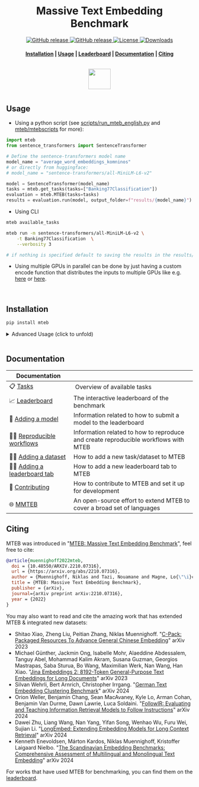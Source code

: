 <h1 align="center">Massive Text Embedding Benchmark</h1>

<p align="center">
    <a href="https://github.com/embeddings-benchmark/mteb/releases">
        <img alt="GitHub release" src="https://img.shields.io/github/release/embeddings-benchmark/mteb.svg">
    </a>
    <a href="https://arxiv.org/abs/2210.07316">
        <img alt="GitHub release" src="https://img.shields.io/badge/arXiv-2305.14251-b31b1b.svg">
    </a>
    <a href="https://github.com/embeddings-benchmark/mteb/blob/master/LICENSE">
        <img alt="License" src="https://img.shields.io/github/license/embeddings-benchmark/mteb.svg?color=green">
    </a>
    <a href="https://pepy.tech/project/mteb">
        <img alt="Downloads" src="https://static.pepy.tech/personalized-badge/mteb?period=total&units=international_system&left_color=grey&right_color=orange&left_text=Downloads">
    </a>
</p>

<h4 align="center">
    <p>
        <a href="#installation">Installation</a> |
        <a href="#usage">Usage</a> |
        <a href="https://huggingface.co/spaces/mteb/leaderboard">Leaderboard</a> |
        <a href="#documentation">Documentation</a> |
        <a href="#citing">Citing</a>
    <p>
</h4>

<h3 align="center">
    <a href="https://huggingface.co/spaces/mteb/leaderboard"><img style="float: middle; padding: 10px 10px 10px 10px;" width="60" height="55" src="./docs/images/hf_logo.png" /></a>
</h3>


## Usage

* Using a python script (see [scripts/run_mteb_english.py](https://github.com/embeddings-benchmark/mteb/blob/main/scripts/run_mteb_english.py) and [mteb/mtebscripts](https://github.com/embeddings-benchmark/mtebscripts) for more):

```python
import mteb
from sentence_transformers import SentenceTransformer

# Define the sentence-transformers model name
model_name = "average_word_embeddings_komninos"
# or directly from huggingface:
# model_name = "sentence-transformers/all-MiniLM-L6-v2"

model = SentenceTransformer(model_name)
tasks = mteb.get_tasks(tasks=["Banking77Classification"])
evaluation = mteb.MTEB(tasks=tasks)
results = evaluation.run(model, output_folder=f"results/{model_name}")
```

* Using CLI

```bash
mteb available_tasks

mteb run -m sentence-transformers/all-MiniLM-L6-v2 \
    -t Banking77Classification  \
    --verbosity 3

# if nothing is specified default to saving the results in the results/{model_name} folder
```

* Using multiple GPUs in parallel can be done by just having a custom encode function that distributes the inputs to multiple GPUs like e.g. [here](https://github.com/microsoft/unilm/blob/b60c741f746877293bb85eed6806736fc8fa0ffd/e5/mteb_eval.py#L60) or [here](https://github.com/ContextualAI/gritlm/blob/09d8630f0c95ac6a456354bcb6f964d7b9b6a609/gritlm/gritlm.py#L75).

<br /> 

## Installation

```bash
pip install mteb
```

<details>
  <summary> Advanced Usage (click to unfold) </summary>


## Advanced Usage


### Dataset selection

Datasets can be selected by providing the list of datasets, but also

* by their task (e.g. "Clustering" or "Classification")

```python
tasks = mteb.get_tasks(task_types=["Clustering", "Retrieval"]) # Only select clustering and retrieval tasks
```

* by their categories e.g. "s2s" (sentence to sentence) or "p2p" (paragraph to paragraph)

```python
tasks = mteb.get_tasks(categories=["s2s", "p2p"]) # Only select sentence2sentence and paragraph2paragraph datasets
```

* by their languages

```python
tasks = mteb.get_tasks(languages=["eng", "deu"]) # Only select datasets which contain "eng" or "deu" (iso 639-3 codes)
```

You can also specify which languages to load for multilingual/cross-lingual tasks like below:

```python
import mteb

tasks = [
    mteb.get_task("AmazonReviewsClassification", languages = ["eng", "fra"]),
    mteb.get_task("BUCCBitextMining", languages = ["deu"]), # all subsets containing "deu"
]

# or you can select specific huggingface subsets like this:
from mteb.tasks import AmazonReviewsClassification, BUCCBitextMining

evaluation = mteb.MTEB(tasks=[
        AmazonReviewsClassification(hf_subsets=["en", "fr"]) # Only load "en" and "fr" subsets of Amazon Reviews
        BUCCBitextMining(hf_subsets=["de-en"]), # Only load "de-en" subset of BUCC
])
# for an example of a HF subset see "Subset" in the dataset viewer at: https://huggingface.co/datasets/mteb/bucc-bitext-mining
```

There are also presets available for certain task collections, e.g. to select the 56 English datasets that form the "Overall MTEB English leaderboard":

```python
from mteb import MTEB_MAIN_EN
evaluation = mteb.MTEB(tasks=MTEB_MAIN_EN, task_langs=["en"])
```


### Evaluation split
You can evaluate only on `test` splits of all tasks by doing the following:

```python
evaluation.run(model, eval_splits=["test"])
```

Note that the public leaderboard uses the test splits for all datasets except MSMARCO, where the "dev" split is used.

### Using a custom model

Models should implement the following interface, implementing an `encode` function taking as inputs a list of sentences, and returning a list of embeddings (embeddings can be `np.array`, `torch.tensor`, etc.). For inspiration, you can look at the [mteb/mtebscripts repo](https://github.com/embeddings-benchmark/mtebscripts) used for running diverse models via SLURM scripts for the paper.

```python
class MyModel():
    def encode(
        self, sentences: list[str], **kwargs: Any
    ) -> torch.Tensor | np.ndarray:
        """Encodes the given sentences using the encoder.

        Args:
            sentences: The sentences to encode.
            **kwargs: Additional arguments to pass to the encoder.

        Returns:
            The encoded sentences.
        """
        pass

model = MyModel()
tasks = mteb.get_task("Banking77Classification")
evaluation = MTEB(tasks=tasks)
evaluation.run(model)
```

If you'd like to use different encoding functions for query and corpus when evaluating on Retrieval or Reranking tasks, you can add separate methods for `encode_queries` and `encode_corpus`. If these methods exist, they will be automatically used for those tasks. You can refer to the `DRESModel` at `mteb/evaluation/evaluators/RetrievalEvaluator.py` for an example of these functions.

```python
class MyModel():
    def encode_queries(self, queries: list[str], **kwargs) -> list[np.ndarray] | list[torch.Tensor]:
        """
        Returns a list of embeddings for the given sentences.
        Args:
            queries: List of sentences to encode

        Returns:
            List of embeddings for the given sentences
        """
        pass

    def encode_corpus(self, corpus: list[str] | list[dict[str, str]], **kwargs) -> list[np.ndarray] | list[torch.Tensor]:
        """
        Returns a list of embeddings for the given sentences.
        Args:
            corpus: List of sentences to encode
                or list of dictionaries with keys "title" and "text"

        Returns:
            List of embeddings for the given sentences
        """
        pass
```

### Evaluating on a custom dataset

To evaluate on a custom task, you can run the following code on your custom task. See [how to add a new task](docs/adding_a_dataset.md), for how to create a new task in MTEB.

```python
from mteb import MTEB
from mteb.abstasks.AbsTaskReranking import AbsTaskReranking
from sentence_transformers import SentenceTransformer


class MyCustomTask(AbsTaskReranking):
    ...

model = SentenceTransformer("average_word_embeddings_komninos")
evaluation = MTEB(tasks=[MyCustomTask()])
evaluation.run(model)
```

</details>

<br /> 

## Documentation

| Documentation                  |                        |
| ------------------------------ | ---------------------- |
| 📋 [Tasks] | Overview of available tasks |
| 📈 [Leaderboard] | The interactive leaderboard of the benchmark |
| 🤖 [Adding a model] | Information related to how to submit a model to the leaderboard |
| 👩‍🔬 [Reproducible workflows] | Information related to how to reproduce and create reproducible workflows with MTEB |
| 👩‍💻 [Adding a dataset] | How to add a new task/dataset to MTEB | 
| 👩‍💻 [Adding a leaderboard tab] | How to add a new leaderboard tab to MTEB | 
| 🤝 [Contributing] | How to contribute to MTEB and set it up for development |
| 🌐 [MMTEB] | An open-source effort to extend MTEB to cover a broad set of languages |  

[Tasks]: docs/tasks.md
[Contributing]: CONTRIBUTING.md
[Adding a model]: docs/adding_a_model.md
[Adding a dataset]: docs/adding_a_dataset.md
[Adding a leaderboard tab]: docs/adding_a_leaderboard_tab.md
[Leaderboard]: https://huggingface.co/spaces/mteb/leaderboard
[MMTEB]: docs/mmteb/readme.md
[Reproducible workflows]: docs/reproducible_workflow.md

## Citing

MTEB was introduced in "[MTEB: Massive Text Embedding Benchmark](https://arxiv.org/abs/2210.07316)", feel free to cite:

```bibtex
@article{muennighoff2022mteb,
  doi = {10.48550/ARXIV.2210.07316},
  url = {https://arxiv.org/abs/2210.07316},
  author = {Muennighoff, Niklas and Tazi, Nouamane and Magne, Lo{\"\i}c and Reimers, Nils},
  title = {MTEB: Massive Text Embedding Benchmark},
  publisher = {arXiv},
  journal={arXiv preprint arXiv:2210.07316},  
  year = {2022}
}
```

You may also want to read and cite the amazing work that has extended MTEB & integrated new datasets:
- Shitao Xiao, Zheng Liu, Peitian Zhang, Niklas Muennighoff. "[C-Pack: Packaged Resources To Advance General Chinese Embedding](https://arxiv.org/abs/2309.07597)" arXiv 2023
- Michael Günther, Jackmin Ong, Isabelle Mohr, Alaeddine Abdessalem, Tanguy Abel, Mohammad Kalim Akram, Susana Guzman, Georgios Mastrapas, Saba Sturua, Bo Wang, Maximilian Werk, Nan Wang, Han Xiao. "[Jina Embeddings 2: 8192-Token General-Purpose Text Embeddings for Long Documents](https://arxiv.org/abs/2310.19923)" arXiv 2023
- Silvan Wehrli, Bert Arnrich, Christopher Irrgang. "[German Text Embedding Clustering Benchmark](https://arxiv.org/abs/2401.02709)" arXiv 2024
- Orion Weller, Benjamin Chang, Sean MacAvaney, Kyle Lo, Arman Cohan, Benjamin Van Durme, Dawn Lawrie, Luca Soldaini. "[FollowIR: Evaluating and Teaching Information Retrieval Models to Follow Instructions](https://arxiv.org/abs/2403.15246)" arXiv 2024
- Dawei Zhu, Liang Wang, Nan Yang, Yifan Song, Wenhao Wu, Furu Wei, Sujian Li. "[LongEmbed: Extending Embedding Models for Long Context Retrieval](https://arxiv.org/abs/2404.12096)" arXiv 2024
- Kenneth Enevoldsen, Márton Kardos, Niklas Muennighoff, Kristoffer Laigaard Nielbo. "[The Scandinavian Embedding Benchmarks: Comprehensive Assessment of Multilingual and Monolingual Text Embedding](https://arxiv.org/abs/2406.02396)" arXiv 2024

For works that have used MTEB for benchmarking, you can find them on the [leaderboard](https://huggingface.co/spaces/mteb/leaderboard).